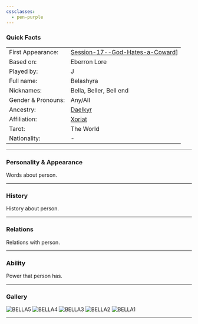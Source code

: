 ```yaml
---
cssclasses:
  - pen-purple
---
```

### Quick Facts

|                    |                                                                                                        |
| ------------------ | ------------------------------------------------------------------------------------------------------ |
| First Appearance:  | [Session-17--God-Hates-a-Coward](../-Session_Notes/Session-17--God-Hates-a-Coward.md)] |
| Based on:          | Eberron Lore                                                                                           |
| Played by:         | J                                                                                                      |
| Full name:         | Belashyra                                                                                              |
| Nicknames:         | Bella, Beller, Bell end                                                                                |
| Gender & Pronouns: | Any/All                                                                                                |
| Ancestry:          | [Daelkyr](../Daelkyr.md)                                                                               |
| Affiliation:       | [Xoriat](../Xoriat.md)                                                                                 |
| Tarot:             | The World                                                                                              |
| Nationality:       | -                                                                                                      |
***
### Personality & Appearance
Words about person.

***
### History
History about person.

***
### Relations
Relations with person.

***
### Ability
Power that person has.

***
### Gallery

![BELLA5](../../../../../99%20-%20META/attachments/BELLA5.png)
![BELLA4](../../../../../99%20-%20META/attachments/BELLA4.png)
![BELLA3](../../../../../99%20-%20META/attachments/BELLA3.png)
![BELLA2](../../../../../99%20-%20META/attachments/BELLA2.png)
![BELLA1](../../../../../99%20-%20META/attachments/BELLA1.png)

***
